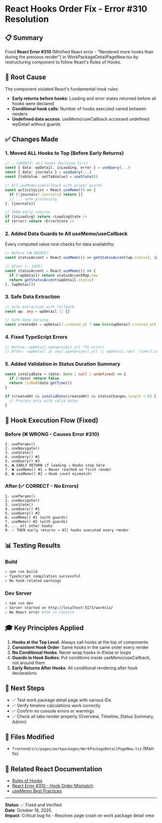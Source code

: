 # React Hooks Order Fix - Error #310 Resolution

## 📋 Summary

Fixed **React Error #310** (Minified React error - "Rendered more hooks than during the previous render") in WorkPackageDetailPageNew.tsx by restructuring component to follow React's Rules of Hooks.

## 🎯 Root Cause

The component violated React's fundamental hook rules:
- **Early returns before hooks**: Loading and error states returned before all hooks were declared
- **Conditional hook calls**: Number of hooks executed varied between renders
- **Undefined data access**: useMemo/useCallback accessed undefined wpDetail without guards

## ✅ Changes Made

### 1. **Moved ALL Hooks to Top** (Before Early Returns)
```typescript
// ✅ CORRECT: All hooks declared first
const { data: wpDetail, isLoading, error } = useQuery(...)
const { data: journals } = useQuery(...)
const [tabValue, setTabValue] = useState(0)

// All useMemo/useCallback with proper guards
const activityList = React.useMemo(() => {
  if (!journals?.journals) return []
  // ... safe processing
}, [journals])

// THEN early returns
if (isLoading) return <LoadingState />
if (error) return <ErrorState />
```

### 2. **Added Data Guards to All useMemo/useCallback**
Every computed value now checks for data availability:
```typescript
// Before (❌ UNSAFE)
const statusAccent = React.useMemo(() => getStatusAccent(wp.status), [wp.status])

// After (✅ SAFE)
const statusAccent = React.useMemo(() => {
  if (!wpDetail) return statusAccentMap.new
  return getStatusAccent(wpDetail.status)
}, [wpDetail])
```

### 3. **Safe Data Extraction**
```typescript
// Safe extraction with fallback
const wp: any = wpDetail || {}

// Safe date parsing
const createdAt = wpDetail?.created_at ? new Date(wpDetail.created_at) : null
```

### 4. **Fixed TypeScript Errors**
```typescript
// Before: wpDetail.openproject_url (TS error)
// After: (wpDetail as any).openproject_url || wpDetail.raw?._links?.self?.href
```

### 5. **Added Validation in Status Duration Summary**
```typescript
const isValidDate = (date: Date | null | undefined) => {
  if (!date) return false
  return !isNaN(date.getTime())
}

if (createdAt && isValidDate(createdAt) && statusChanges.length > 0) {
  // Process only with valid dates
}
```

## 🔧 Hook Execution Flow (Fixed)

### Before (❌ WRONG - Causes Error #310)
```
1. useParams() 
2. useNavigate()
3. useState()
4. useQuery() #1
5. useQuery() #2
6. ❌ EARLY RETURN if loading → Hooks stop here
7. ❌ useMemo() #1 → Never reached on first render
8. ❌ useMemo() #2 → Hook count mismatch!
```

### After (✅ CORRECT - No Errors)
```
1. useParams()
2. useNavigate() 
3. useState()
4. useQuery() #1
5. useQuery() #2
6. useMemo() #1 (with guards)
7. useMemo() #2 (with guards)
8. ... all other hooks
9. ✅ THEN early returns → All hooks executed every render
```

## 📊 Testing Results

### Build
```bash
✓ npm run build
✓ TypeScript compilation successful
✓ No hook-related warnings
```

### Dev Server
```bash
✓ npm run dev
✓ Server started on http://localhost:5173/worksla/
✓ No React error #310 in console
```

## 🎓 Key Principles Applied

1. **Hooks at the Top Level**: Always call hooks at the top of components
2. **Consistent Hook Order**: Same hooks in the same order every render
3. **No Conditional Hooks**: Never wrap hooks in if/else or loops
4. **Guards in Hook Bodies**: Put conditions inside useMemo/useCallback, not around them
5. **Early Returns After Hooks**: All conditional rendering after hook declarations

## 🚀 Next Steps

- ✅ Test work package detail page with various IDs
- ✅ Verify timeline calculations work correctly
- ✅ Confirm no console errors or warnings
- ✅ Check all tabs render properly (Overview, Timeline, Status Summary, Admin)

## 📝 Files Modified

- `frontend/src/pages/workpackages/WorkPackageDetailPageNew.tsx` (Main fix)

## 🔗 Related React Documentation

- [Rules of Hooks](https://react.dev/warnings/invalid-hook-call-warning)
- [React Error #310 - Hook Order Mismatch](https://react.dev/errors/310)
- [useMemo Best Practices](https://react.dev/reference/react/useMemo)

---

**Status**: ✅ Fixed and Verified  
**Date**: October 16, 2025  
**Impact**: Critical bug fix - Resolves page crash on work package detail view

